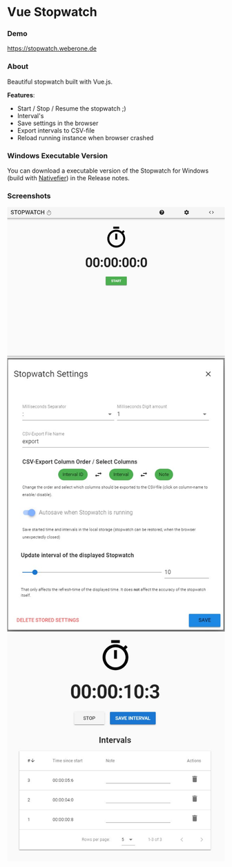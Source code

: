 # Vue Stopwatch

### Demo
https://stopwatch.weberone.de

### About
Beautiful stopwatch built with Vue.js.  

**Features**:
*  Start / Stop / Resume the stopwatch ;)
*  Interval's
*  Save settings in the browser
*  Export intervals to CSV-file
*  Reload running instance when browser crashed

### Windows Executable Version
You can download a executable version of the Stopwatch for Windows (build with [Nativefier](https://github.com/jiahaog/nativefier)) in the Release notes.

### Screenshots
![Stopwatch](screenshots/stopwatch.jpg?raw=true "Stopwatch")
![Settings](screenshots/settings.jpg?raw=true "Settings")
![Intervals](screenshots/intervals.jpg?raw=true "Intervals")
